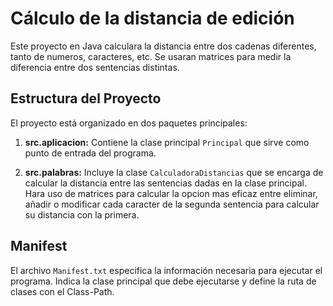 # Cálculo de la distancia de edición

Este proyecto en Java calculara la distancia entre dos cadenas diferentes, tanto de numeros, caracteres, etc. Se usaran matrices para medir la diferencia entre dos sentencias distintas. 

## Estructura del Proyecto

El proyecto está organizado en dos paquetes principales:

1. **src.aplicacion:** Contiene la clase principal `Principal` que sirve como punto de entrada del programa.

2. **src.palabras:** Incluye la clase `CalculadoraDistancias` que se encarga de calcular la distancia entre las sentencias dadas en la clase principal. Hara uso de matrices para calcular la opcion mas eficaz entre eliminar, añadir o modificar cada caracter de la segunda sentencia para calcular su distancia con la primera.


## Manifest

El archivo `Manifest.txt` especifica la información necesaria para ejecutar el programa. Indica la clase principal que debe ejecutarse y define la ruta de clases con el Class-Path.


